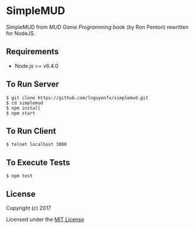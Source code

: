 # SimpleMUD

SimpleMUD from _MUD Game Programming_ book (by Ron Penton) rewritten for NodeJS.

## Requirements
* Node.js >= v6.4.0

## To Run Server
    $ git clone https://github.com/lnguyenfx/simplemud.git
    $ cd simplemud
    $ npm install
    $ npm start

## To Run Client
    $ telnet localhost 3000

## To Execute Tests
    $ npm test

## License
Copyright (c) 2017

Licensed under the [MIT License](../master/LICENSE.txt)
